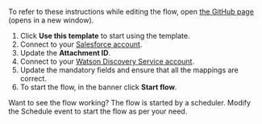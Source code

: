 

To refer to these instructions while editing the flow, open [the GitHub page](https://github.com/ot4i/app-connect-templates/blob/main/resources/markdown/Download%20a%20PDF%20attachment%20from%20Salesforce%20and%20add%20the%20PDF%20document%20to%20the%20Watson%20Discovery%20Service_instructions.md) (opens in a new window).

1. Click **Use this template** to start using the template.
1. Connect to your [Salesforce account](https://ibm.biz/aassalesforce).
1. Update the **Attachment ID**.
1. Connect to your [Watson Discovery Service account](https://ibm.biz/aasibmwatsondisc).
1. Update the mandatory fields and ensure that all the mappings are correct.
1. To start the flow, in the banner click **Start flow**.

Want to see the flow working? The flow is started by a scheduler. Modify the Schedule event to start the flow as per your need. 
